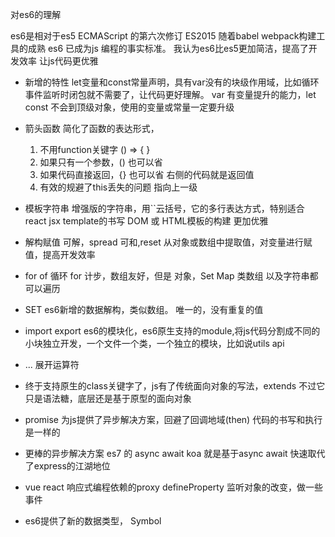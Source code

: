 对es6的理解

es6是相对于es5 ECMAScript 的第六次修订 ES2015 随着babel webpack构建工具的成熟
es6 已成为js 编程的事实标准。
我认为es6比es5更加简洁，提高了开发效率
让js代码更优雅

- 新增的特性
  let变量和const常量声明，具有var没有的块级作用域，比如循环事件监听时闭包就不需要了，让代码更好理解。
  var 有变量提升的能力，let const 不会到顶级对象，使用的变量或常量一定要升级
- 箭头函数
  简化了函数的表达形式，
  1. 不用function关键字 () => { }
  2. 如果只有一个参数，() 也可以省
  3. 如果代码直接返回，{} 也可以省 右侧的代码就是返回值
  4. 有效的规避了this丢失的问题 指向上一级

- 模板字符串
  增强版的字符串，用``云括号，它的多行表达方式，特别适合react jsx template的书写
  DOM 或 HTML模板的构建 更加优雅

- 解构赋值
  可解，spread 可和,reset 从对象或数组中提取值，对变量进行赋值，提高开发效率

- for of 循环
  for 计步，数组友好，但是 对象，Set Map 类数组 以及字符串都可以遍历

- SET es6新增的数据解构，类似数组。 唯一的，没有重复的值

- import export es6的模块化，es6原生支持的module,将js代码分割成不同的小块独立开发，一个文件一个类，一个独立的模块，比如说utils api

- ... 展开运算符
- 终于支持原生的class关键字了，js有了传统面向对象的写法，extends 不过它只是语法糖，底层还是基于原型的面向对象
- promise 为js提供了异步解决方案，回避了回调地域(then)  代码的书写和执行是一样的 
- 更棒的异步解决方案 es7 的 async await
  koa 就是基于async await 快速取代了express的江湖地位
- vue react 响应式编程依赖的proxy
  defineProperty 监听对象的改变，做一些事件
- es6提供了新的数据类型， Symbol 